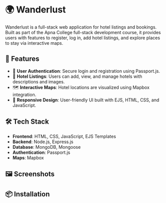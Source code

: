 # 🌍 Wanderlust

Wanderlust is a full-stack web application for hotel listings and bookings. Built as part of the Apna College full-stack development course, it provides users with features to register, log in, add hotel listings, and explore places to stay via interactive maps.

## 🚀 Features

- 🔐 **User Authentication**: Secure login and registration using Passport.js.
- 🏨 **Hotel Listings**: Users can add, view, and manage hotels with descriptions and images.
- 🗺️ **Interactive Maps**: Hotel locations are visualized using Mapbox integration.
- 📱 **Responsive Design**: User-friendly UI built with EJS, HTML, CSS, and JavaScript.

## 🛠️ Tech Stack

- **Frontend**: HTML, CSS, JavaScript, EJS Templates
- **Backend**: Node.js, Express.js
- **Database**: MongoDB, Mongoose
- **Authentication**: Passport.js
- **Maps**: Mapbox


## 🖼️ Screenshots



## 📦 Installation


